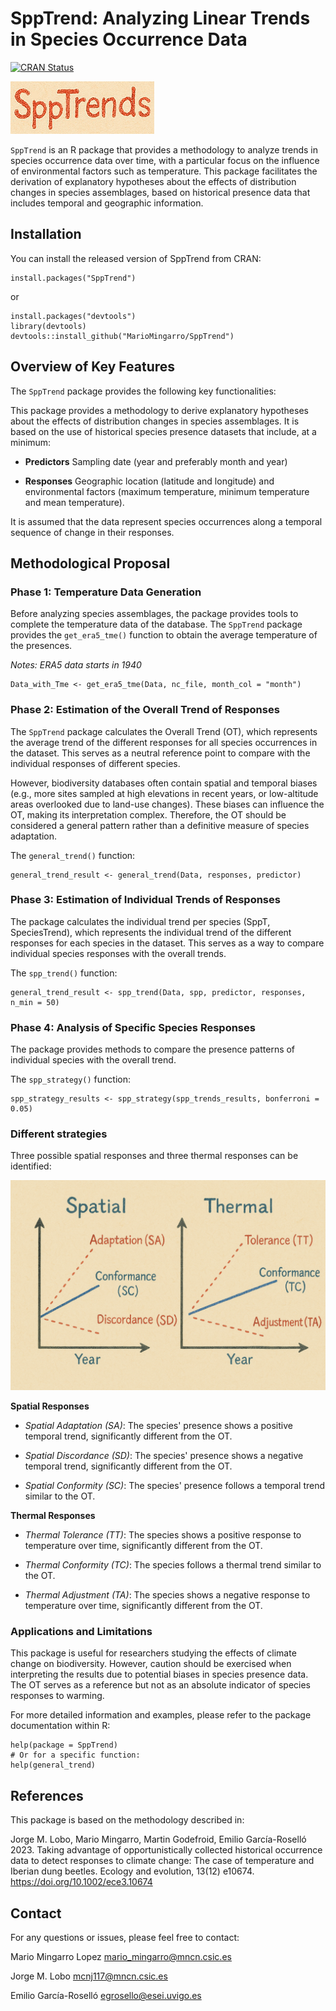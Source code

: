 # SppTrend: Analyzing Linear Trends in Species Occurrence Data

[![CRAN Status](https://www.r-pkg.org/badges/version/SppTrend)](https://cran.r-project.org/package=SppTrend)

![Estrategias](title2.png)


`SppTrend` is an R package that provides a methodology to analyze trends in species occurrence data over time, with a particular focus on the influence of environmental factors such as temperature. This package facilitates the derivation of explanatory hypotheses about the effects of distribution changes in species assemblages, based on historical presence data that includes temporal and geographic information.

## Installation

You can install the released version of SppTrend from CRAN:

```{r}
install.packages("SppTrend")
```
or
```{r}
install.packages("devtools")
library(devtools)
devtools::install_github("MarioMingarro/SppTrend")
```

## Overview of Key Features
The `SppTrend` package provides the following key functionalities:

This package provides a methodology to derive explanatory hypotheses about the effects of distribution changes in species assemblages. It is based on the use of historical species presence datasets that include, at a minimum:

  - **Predictors** Sampling date (year and preferably month and year)

  - **Responses** Geographic location (latitude and longitude) and environmental factors (maximum temperature, minimum temperature and mean temperature).

It is assumed that the data represent species occurrences along a temporal sequence of change in their responses.



## Methodological Proposal

### Phase 1: Temperature Data Generation

Before analyzing species assemblages, the package provides tools to complete the temperature data of the database. The `SppTrend` package provides the `get_era5_tme()` function to obtain the average temperature of the presences.

*Notes: ERA5 data starts in 1940*

```{r}
Data_with_Tme <- get_era5_tme(Data, nc_file, month_col = "month")
```

### Phase 2: Estimation of the Overall Trend of Responses

The `SppTrend` package calculates the Overall Trend (OT), which represents the average trend of the different responses for all species occurrences in the dataset. This serves as a neutral reference point to compare with the individual responses of different species.

However, biodiversity databases often contain spatial and temporal biases (e.g., more sites sampled at high elevations in recent years, or low-altitude areas overlooked due to land-use changes). These biases can influence the OT, making its interpretation complex. Therefore, the OT should be considered a general pattern rather than a definitive measure of species adaptation.

The `general_trend()` function:
```{r}
general_trend_result <- general_trend(Data, responses, predictor)
```

### Phase 3: Estimation of Individual Trends of Responses

The package calculates the individual trend per species (SppT, SpeciesTrend), which represents the individual trend of the different responses for each species in the dataset. This serves as a way to compare individual species responses with the overall trends.

The `spp_trend()` function:
```{r}
general_trend_result <- spp_trend(Data, spp, predictor, responses, n_min = 50)
```
### Phase 4: Analysis of Specific Species Responses

The package provides methods to compare the presence patterns of individual species with the overall trend.

The `spp_strategy()` function:
```{r}
spp_strategy_results <- spp_strategy(spp_trends_results, bonferroni = 0.05)
```
### Different strategies

Three possible spatial responses and three thermal responses can be identified:

![Estrategias](strategies.png)

**Spatial Responses**

  - *Spatial Adaptation (SA)*: The species' presence shows a positive temporal trend, significantly different from the OT.

  - *Spatial Discordance (SD)*: The species' presence shows a negative temporal trend, significantly different from the OT.

  - *Spatial Conformity (SC)*: The species' presence follows a temporal trend similar to the OT.

**Thermal Responses**

  - *Thermal Tolerance (TT)*: The species shows a positive response to temperature over time, significantly different from the OT.

  - *Thermal Conformity (TC)*: The species follows a thermal trend similar to the OT. 

  - *Thermal Adjustment (TA)*: The species shows a negative response to temperature over time, significantly different from the OT. 

### Applications and Limitations
This package is useful for researchers studying the effects of climate change on biodiversity. However, caution should be exercised when interpreting the results due to potential biases in species presence data. The OT serves as a reference but not as an absolute indicator of species responses to warming.

For more detailed information and examples, please refer to the package documentation within R:

```{r}
help(package = SppTrend)
# Or for a specific function:
help(general_trend)
```
## References
This package is based on the methodology described in:

Jorge M. Lobo, Mario Mingarro, Martin Godefroid, Emilio García-Roselló 2023. Taking advantage of opportunistically collected historical occurrence data to detect responses to climate change: The case of temperature and Iberian dung beetles. Ecology and evolution, 13(12) e10674. https://doi.org/10.1002/ece3.10674 

## Contact
For any questions or issues, please feel free to contact:

Mario Mingarro Lopez
mario_mingarro@mncn.csic.es

Jorge M. Lobo 
mcnj117@mncn.csic.es

Emilio García-Roselló 
egrosello@esei.uvigo.es
